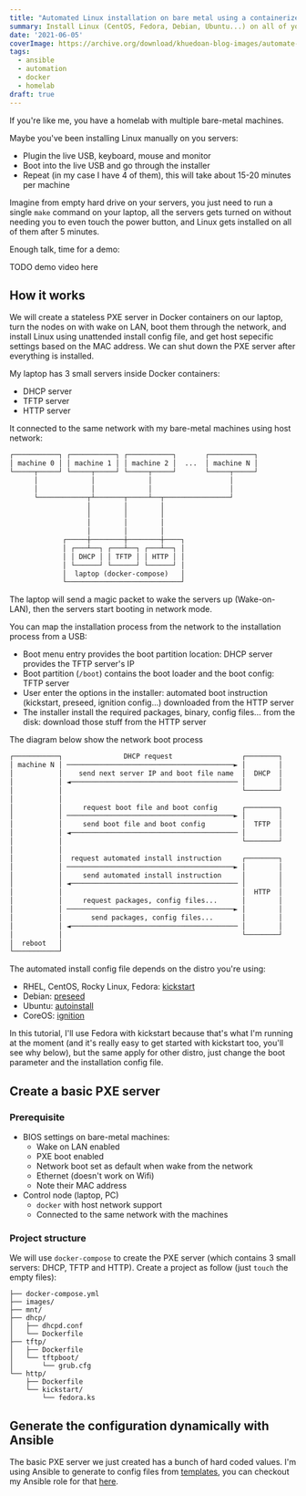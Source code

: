 ```yaml
---
title: "Automated Linux installation on bare metal using a containerized PXE server"
summary: Install Linux (CentOS, Fedora, Debian, Ubuntu...) on all of your bare-metal machines in under 5 minutes without even touching them
date: '2021-06-05'
coverImage: https://archive.org/download/khuedoan-blog-images/automate-linux-installation-on-bare-metal-machines-cover.jpg
tags:
  - ansible
  - automation
  - docker
  - homelab
draft: true
---
```


If you're like me, you have a homelab with multiple bare-metal machines.

Maybe you've been installing Linux manually on you servers:

- Plugin the live USB, keyboard, mouse and monitor
- Boot into the live USB and go through the installer
- Repeat (in my case I have 4 of them), this will take about 15-20 minutes per machine

Imagine from empty hard drive on your servers, you just need to run a single `make` command on your laptop, all the servers gets turned on without needing you to even touch the power button, and Linux gets installed on all of them after 5 minutes.

Enough talk, time for a demo:

TODO demo video here

## How it works

We will create a stateless PXE server in Docker containers on our laptop, turn the nodes on with wake on LAN, boot them through the network, and install Linux using unattended install config file, and get host sepecific settings based on the MAC address. We can shut down the PXE server after everything is installed.

My laptop has 3 small servers inside Docker containers:

- DHCP server
- TFTP server
- HTTP server

It connected to the same network with my bare-metal machines using host network:

```txt
┌───────────┐ ┌───────────┐ ┌───────────┐       ┌───────────┐
│ machine 0 │ │ machine 1 │ │ machine 2 │  ...  │ machine N │
└─────┬─────┘ └─────┬─────┘ └─────┬─────┘       └─────┬─────┘
      │             │             │                   │
      │             │             │                   │
      └────────────┬┴───────┬─────┴──┬────────────────┘
                   │        │        │
                   │        │        │
                   │        │        │
                   │        │        │
             ┌─────┼────────┼────────┼────┐
             │ ┌───┴──┐ ┌───┴──┐ ┌───┴──┐ │
             │ │ DHCP │ │ TFTP │ │ HTTP │ │
             │ └──────┘ └──────┘ └──────┘ │
             │  laptop (docker-compose)   │
             └────────────────────────────┘
```

The laptop will send a magic packet to wake the servers up (Wake-on-LAN), then the servers start booting in network mode.

You can map the installation process from the network to the installation process from a USB:

- Boot menu entry provides the boot partition location: DHCP server provides the TFTP server's IP
- Boot partition (`/boot`) contains the boot loader and the boot config: TFTP server
- User enter the options in the installer: automated boot instruction (kickstart, preseed, ignition config...) downloaded from the HTTP server
- The installer install the required packages, binary, config files... from the disk: download those stuff from the HTTP server

The diagram below show the network boot process

```txt
┌───────────┐               DHCP request                 ┌────────┐
│ machine N │ ─────────────────────────────────────────► │        │
│           │    send next server IP and boot file name  │  DHCP  │
│           │ ◄───────────────────────────────────────── │        │
│           │                                            └────────┘
│           │                                      
│           │     request boot file and boot config      ┌────────┐
│           │ ─────────────────────────────────────────► │        │
│           │     send boot file and boot config         │  TFTP  │
│           │ ◄───────────────────────────────────────── │        │
│           │                                            └────────┘
│           │                                      
│           │  request automated install instruction     ┌────────┐
│           │ ─────────────────────────────────────────► │        │
│           │     send automated install instruction     │        │
│           │ ◄───────────────────────────────────────── │        │
│           │                                            │  HTTP  │
│           │     request packages, config files...      │        │
│           │ ─────────────────────────────────────────► │        │
│           │       send packages, config files...       │        │
│           │ ◄───────────────────────────────────────── │        │
│           │                                            └────────┘
│  reboot   │
└───────────┘
```

The automated install config file depends on the distro you're using:

- RHEL, CentOS, Rocky Linux, Fedora: [kickstart](https://docs.fedoraproject.org/en-US/fedora/rawhide/install-guide/advanced/Kickstart_Installations/)
- Debian: [preseed](https://wiki.debian.org/DebianInstaller/Preseed)
- Ubuntu: [autoinstall](https://ubuntu.com/server/docs/install/autoinstall)
- CoreOS: [ignition](https://coreos.github.io/ignition/)

In this tutorial, I'll use Fedora with kickstart because that's what I'm running at the moment (and it's really easy to get started with kickstart too, you'll see why below), but the same apply for other distro, just change the boot parameter and the installation config file.

## Create a basic PXE server

### Prerequisite

- BIOS settings on bare-metal machines:
  - Wake on LAN enabled
  - PXE boot enabled
  - Network boot set as default when wake from the network
  - Ethernet (doesn't work on Wifi)
  - Note their MAC address
- Control node (laptop, PC)
  - `docker` with host network support
  - Connected to the same network with the machines

### Project structure

We will use `docker-compose` to create the PXE server (which contains 3 small servers: DHCP, TFTP and HTTP).
Create a project as follow (just `touch` the empty files):

```
├── docker-compose.yml
├── images/
├── mnt/
├── dhcp/
│   ├── dhcpd.conf
│   └── Dockerfile
├── tftp/
│   ├── Dockerfile
│   └── tftpboot/
│       └── grub.cfg
└── http/
    ├── Dockerfile
    └── kickstart/
        └── fedora.ks
```

## Generate the configuration dynamically with Ansible

The basic PXE server we just created has a bunch of hard coded values.
I'm using Ansible to generate to config files from [templates](https://github.com/khuedoan/homelab/tree/master/metal/roles/pxe-boot/templates), you can checkout my Ansible role for that [here](https://github.com/khuedoan/homelab/tree/master/metal/roles/pxe-boot).
